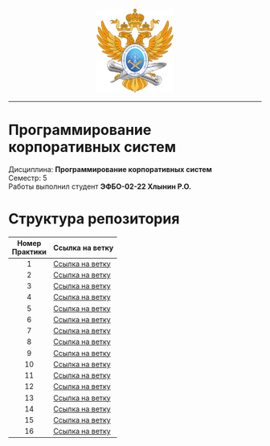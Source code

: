 <p align="center">
  <img src="images/MIREA_Gerb_Colour.svg" alt="Mirea_Gerb" width="30%"/>
</p>

___

# Программирование корпоративных систем
Дисциплина: **Программирование корпоративных систем** <br>
Семестр: 5 <br>
Работы выполнил студент **ЭФБО-02-22 Хлынин Р.О.** <br>

# Структура репозитория
| Номер<br>Практики | Ссылка на ветку |
|:---:|---|
| 1 | [Ссылка на ветку](https://github.com/KirichenkoND/PKS5_Template/tree/Practice_1) |
| 2 | [Ссылка на ветку](https://github.com/KirichenkoND/PKS5_Template/tree/Practice_2) |
| 3 | [Ссылка на ветку](https://github.com/KirichenkoND/PKS5_Template/tree/Practice_3) |
| 4 | [Ссылка на ветку](https://github.com/KirichenkoND/PKS5_Template/tree/Practice_4) |
| 5 | [Ссылка на ветку](https://github.com/KirichenkoND/PKS5_Template/tree/Practice_5) |
| 6 | [Ссылка на ветку](https://github.com/KirichenkoND/PKS5_Template/tree/Practice_6) |
| 7 | [Ссылка на ветку](https://github.com/KirichenkoND/PKS5_Template/tree/Practice_7) |
| 8 | [Ссылка на ветку](https://github.com/KirichenkoND/PKS5_Template/tree/Practice_8) |
| 9 | [Ссылка на ветку](https://github.com/KirichenkoND/PKS5_Template/tree/Practice_9) |
| 10 | [Ссылка на ветку](https://github.com/KirichenkoND/PKS5_Template/tree/Practice_10) |
| 11 | [Ссылка на ветку](https://github.com/KirichenkoND/PKS5_Template/tree/Practice_11) |
| 12 | [Ссылка на ветку](https://github.com/KirichenkoND/PKS5_Template/tree/Practice_12) |
| 13 | [Ссылка на ветку](https://github.com/KirichenkoND/PKS5_Template/tree/Practice_13) |
| 14 | [Ссылка на ветку](https://github.com/KirichenkoND/PKS5_Template/tree/Practice_14) |
| 15 | [Ссылка на ветку](https://github.com/KirichenkoND/PKS5_Template/tree/Practice_15) |
| 16 | [Ссылка на ветку](https://github.com/KirichenkoND/PKS5_Template/tree/Practice_16) |